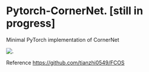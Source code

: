 # Pytorch-CornerNet.    [still in progress]

Minimal PyTorch implementation of CornerNet


![.](https://github.com/feifeiwei/Pytorch-CornerNet/blob/master/output/1.png)

Reference
https://github.com/tianzhi0549/FCOS
